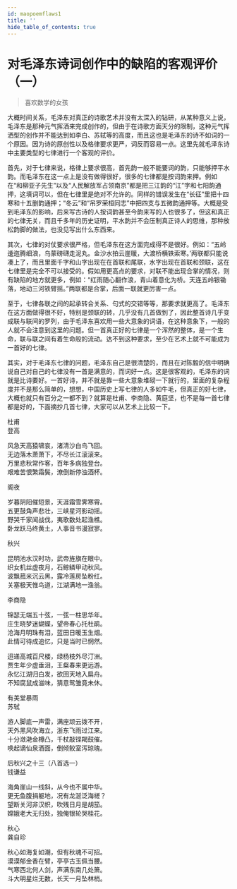 ```yaml
---
id: maopoemflaws1
title: ''
hide_table_of_contents: true
---
```


# 对毛泽东诗词创作中的缺陷的客观评价（一）

> 喜欢数学的女孩

大概时间关系，毛泽东对真正的诗歌艺术并没有太深入的钻研，从某种意义上说，毛泽东是那种元气挥洒来完成创作的，但由于在诗歌方面天分的限制，这种元气挥洒型的创作并不能达到如李白、苏轼等的高度，而且这也是毛泽东的诗不如词的一个原因。因为诗的原创性以及格律要求更严，词反而容易一点。这里先就毛泽东诗中主要类型的七律进行一个客观的评价。

首先，对于七律来说，格律上要求很高，首先韵一般不能要词的韵，只能够押平水韵。而毛泽东在这一点上是没有做得很好，很多的七律都是按词韵来押。例如在“和柳亚子先生”以及“人民解放军占领南京”都是把三江韵的“江”字和七阳韵通押，这填词可以，但在七律里是绝对不允许的。同样的错误发生在“长征”里把十四寒和十五删韵通押；“冬云”和“吊罗荣桓同志”中把四支与五微韵通押等。大概是受到毛泽东的影响，后来写古诗的人按词韵甚至今韵来写的人也很多了，但这和真正的七律无关，而且千多年的历史证明，平水韵并不会压制真正诗人的思维，那种放松韵脚的做法，也没见写出什么东西来。

其次，七律的对仗要求很严格，但毛泽东在这方面完成得不是很好。例如：“五岭逶迤腾细浪，乌蒙磅礴走泥丸。金沙水拍云崖暖，大渡桥横铁索寒。’两联都只能说凑上了，而且里面千字和山字出现在在首联和尾联，水字出现在首联和颈联，这在七律里是完全不可以接受的。假如用更高点的要求，对联不能出现合掌的情况，则有缺陷的地方就更多，例如：“红雨随心翻作浪，青山着意化为桥。天连五岭银锄落，地动三河铁臂摇。”两联都是合掌，后面一联就更厉害一点。

至于，七律各联之间的起承转合关系、句式的交错等等，那要求就更高了。毛泽东在这方面做得很不好，特别是颈联的转，几乎没有几首做到了，因此整首诗几乎变成联与联间的罗列，由于毛泽东喜欢用一些大意象的词语，在这种意象下，一般的人就不会注意到这里的问题。但一首真正好的七律是一个浑然的整体，是一个生命，联与联之间有着生命般的流动。达不到这种要求，至少在艺术上就不可能成为一首好的七律。

其实，对于毛泽东七律的问题，毛泽东自己是很清楚的，而且在对陈毅的信中明确说自己对自己的七律没有一首是满意的，而词好一点。这是很客观的，毛泽东的词就是比诗要好。一首好诗，并不就是靠一些大意象堆砌一下就行的，里面的复杂程度并不是那么简单的，想想，中国历史上写七律的人多如牛毛，但真正的好七律，大概也就只有百分之一都不到？就算是杜甫、李商隐、黄庭坚，也不是每一首七律都是好的，下面摘抄几首七律，大家可以从艺术上比较一下。


杜甫<br/>
登高<br/>

风急天高猿啸哀，渚清沙白鸟飞回。<br/>
无边落木萧萧下，不尽长江滚滚来。<br/>
万里悲秋常作客，百年多病独登台。<br/>
艰难苦恨繁霜鬓，潦倒新停浊酒杯。

阁夜

岁暮阴阳催短景，天涯霜雪霁寒霄。<br/>
五更鼓角声悲壮，三峡星河影动摇。<br/>
野哭千家闻战伐，夷歌数处起渔樵。<br/>
卧龙跃马终黄土，人事音书漫寂寥。

秋兴

昆明池水汉时功，武帝旌旗在眼中。<br/>
织女机丝虚夜月，石鲸鳞甲动秋风。<br/>
波飘菰米沉云黑，露冷莲房坠粉红。<br/>
关塞极天惟鸟道，江湖满地一渔翁。


李商隐

锦瑟无端五十弦，一弦一柱思华年。<br/>
庄生晓梦迷蝴蝶，望帝春心托杜鹃。<br/>
沧海月明珠有泪，蓝田日暖玉生烟。<br/>
此情可待成追忆，只是当时已惘然。


迢递高城百尺楼，绿杨枝外尽汀洲。<br/>
贾生年少虚垂泪，王粲春来更远游。<br/>
永忆江湖归白发，欲回天地入扁舟。<br/>
不知腐鼠成滋味，猜意鸳雏竟未休。

有美堂暴雨<br/>
苏轼

游人脚底一声雷，满座顽云拨不开，<br/>
天外黑风吹海立，浙东飞雨过江来。<br/>
十分潋滟金樽凸，千杖敲铿羯鼓催。<br/>
唤起谪仙泉酒面，倒倾鲛室泻琼瑰。

后秋兴之十三（八首选一）<br/>
钱谦益

海角崖山一线斜，从今也不属中华。<br/>
更无鱼腹捐躯地，况有龙涎泛海槎？<br/>
望断关河非汉帜，吹残日月是胡笳。<br/>
嫦娥老大无归处，独俺银轮哭桂花。

秋心<br/>
龚自珍

秋心如海复如潮，但有秋魂不可招。<br/>
漠漠郁金香在臂，亭亭古玉佩当腰。<br/>
气寒西北何人剑，声满东南几处箫。<br/>
斗大明星烂无数，长天一月坠林梢。